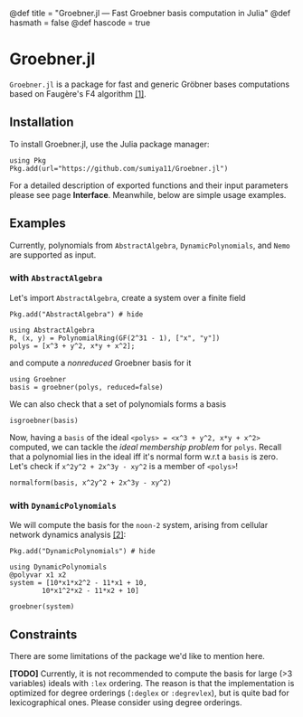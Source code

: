 @def title = "Groebner.jl — Fast Groebner basis computation in Julia"
@def hasmath = false
@def hascode = true
<!-- Note: by default hasmath == true and hascode == false. You can change this in
the config file by setting hasmath = false for instance and just setting it to true
where appropriate -->


# Groebner.jl


`Groebner.jl` is a package for fast and generic Gröbner bases computations
based on Faugère's F4 algorithm [[1]](https://www-polsys.lip6.fr/~jcf/Papers/F99a.pdf).

## Installation

To install Groebner.jl, use the Julia package manager:

```julia:install
using Pkg
Pkg.add(url="https://github.com/sumiya11/Groebner.jl")
```

For a detailed description of exported functions and their input parameters please see page **Interface**. Meanwhile, below are simple usage examples.

## Examples

Currently, polynomials from `AbstractAlgebra`, `DynamicPolynomials`, and `Nemo`
are supported as input.

### with `AbstractAlgebra`

Let's import `AbstractAlgebra`, create a system over a finite field

```julia:install_aa
Pkg.add("AbstractAlgebra") # hide
```

```julia:aaimport
using AbstractAlgebra
R, (x, y) = PolynomialRing(GF(2^31 - 1), ["x", "y"])
polys = [x^3 + y^2, x*y + x^2];
```

and compute a *nonreduced* Groebner basis for it
```julia:aagb
using Groebner
basis = groebner(polys, reduced=false)
```

We can also check that a set of polynomials forms a basis
```julia:aaisgb
isgroebner(basis)
```

Now, having a `basis` of the ideal `<polys> = <x^3 + y^2, x*y + x^2>` computed, we can tackle the *ideal membership problem* for `polys`. Recall that a polynomial lies in the ideal iff it's normal form w.r.t a `basis` is zero. Let's check if `x^2y^2 + 2x^3y - xy^2` is a member of `<polys>`!
```julia:aagb
normalform(basis, x^2y^2 + 2x^3y - xy^2)
```

### with `DynamicPolynomials`

We will compute the basis for the `noon-2` system, arising from cellular network dynamics analysis [[2]](https://www.jstor.org/stable/2101937):

```julia:install_dynamic
Pkg.add("DynamicPolynomials") # hide
```

```julia:aaimport
using DynamicPolynomials
@polyvar x1 x2
system = [10*x1*x2^2 - 11*x1 + 10,
        10*x1^2*x2 - 11*x2 + 10]

groebner(system)
```

## Constraints

There are some limitations of the package we'd like to mention here.

**[TODO]** Currently, it is not recommended to compute the basis for large (>3 variables) ideals with `:lex` ordering. The reason is that the implementation is optimized for degree orderings (`:deglex` or `:degrevlex`), but is quite bad for lexicographical ones. Please consider using degree orderings.
